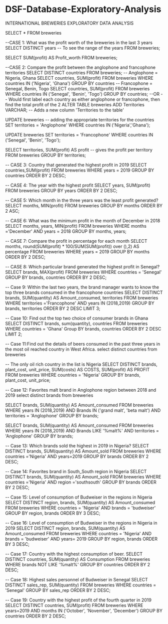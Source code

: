 # DSF-Database-Exploratory-Analysis

INTERNATIONAL BREWERIES EXPLORATORY DATA ANALYSIS 

SELECT * FROM breweries

--CASE 1: What was the profit worth of the breweries in the last 3 years
SELECT DISTINCT years -- To see the range of the years
FROM breweries;

SELECT SUM(profit) AS Profit_worth
FROM breweries;

--CASE 2: Compare the profit between the anglophone and francophone territories
SELECT DISTINCT countries
FROM breweries;
  -- Anglophone = Nigeria, Ghana
SELECT countries, SUM(profit)
FROM breweries
WHERE countries IN ('Nigeria', 'Ghana')
GROUP BY countries
 -- Francophone = Senegal, Benin, Togo
SELECT countries, SUM(profit)
FROM breweries
WHERE countries IN ('Senegal', 'Benin', 'Togo')
GROUP BY countries;
        --OR
  -- Would first label each country as either anglophone or francophone, then find the total profit of the 2
ALTER TABLE breweries
ADD Territories VARCHAR; -- Adds a new column 'Territories to the table'

UPDATE breweries -- adding the appropriate territories for the countries
SET territories = 'Anglophone'
WHERE countries IN ('Nigeria','Ghana');

UPDATE breweries
SET territories = 'Francophone'
WHERE countries IN ('Senegal', 'Benin', 'Togo');

SELECT territories, SUM(profit) AS profit -- gives the profit per territory
FROM breweries
GROUP BY territories;

-- CASE 3: Country that generated the highest profit in 2019
SELECT countries,SUM(profit)
FROM breweries
WHERE years = 2019
GROUP BY countries
ORDER BY 2 DESC;

-- CASE 4: The year with the highest profit
SELECT years, SUM(profit)
FROM breweries
GROUP BY years
ORDER BY 2 DESC;

-- CASE 5: Which month in the three years was the least profit generated?
SELECT months, MIN(profit)
FROM breweries
GROUP BY months
ORDER BY 2 ASC;

-- CASE 6: What was the minimum profit in the month of December in 2018
SELECT months, years, MIN(profit)
FROM breweries
WHERE months ='December' AND years = 2018
GROUP BY months, years;

-- CASE 7: Compare the profit in percentage for each month
SELECT months, round(SUM(profit) * 100/SUM(SUM(profit)) over (),2) AS percentage
FROM breweries
WHERE years = 2019
GROUP BY months
ORDER BY 2 DESC;

-- CASE 8: Which particular brand generated the highest profit in Senegal?
SELECT brands, MAX(profit)
FROM breweries
WHERE countries = 'Senegal'
GROUP BY brands, countries
ORDER BY 2 DESC;

-- Case 9: Within the last two years, the brand manager wants to know the top three brands consumed in the francophone countries
SELECT DISTINCT brands, SUM(quantity) AS Amount_consumed, territories
FROM breweries
WHERE territories ='Francophone' AND years IN (2018,2019)
GROUP BY brands, territories
ORDER BY 2 DESC
LIMIT 3;

-- Case 10: Find out the top two choice of consumer brands in Ghana
SELECT DISTINCT brands, sum(quantity), countries
FROM breweries
WHERE countries = 'Ghana'
Group BY brands, countries
ORDER BY 2 DESC
LIMIT 2;

-- Case 11:Find out the details of beers consumed in the past three years in the most oil reached country in West Africa.
select distinct countries from breweries

-- The only oil rich country in the list is Nigeria
SELECT DISTINCT brands, plant_cost, unit_price, SUM(costs) AS COSTS, SUM(profit) AS PROFIT
FROM breweries
WHERE countries = 'Nigeria'
GROUP BY brands, plant_cost, unit_price;

-- Case 12: Favorites malt brand in Anglophone region between 2018 and 2019
select distinct brands from breweries

SELECT brands, SUM(quantity) AS Amount_consumed
FROM breweries
WHERE years IN (2018,2019) AND Brands IN ('grand malt', 'beta malt') AND territories = 'Anglophone'
GROUP BY brands;

SELECT brands, SUM(quantity) AS Amount_consumed
FROM breweries
WHERE years IN (2018,2019) AND Brands LIKE '%malt%' AND territories = 'Anglophone'
GROUP BY brands;

-- Case 13: Which brands sold the highest in 2019 in Nigeria?
SELECT DISTINCT brands, SUM(quantity) AS Amount_sold
FROM breweries
WHERE countries ='Nigeria' AND years=2019
GROUP BY brands
ORDER BY 2 DESC;

-- Case 14: Favorites brand in South_South region in Nigeria
SELECT DISTINCT brands, SUM(quantity) AS Amount_sold
FROM breweries
WHERE countries ='Nigeria' AND region ='southsouth'
GROUP BY brands
ORDER BY 2 DESC;

-- Case 15: Level of consumption of Budweiser in the regions in Nigeria
SELECT DISTINCT region, brands, SUM(quantity) AS Amount_consumed
FROM breweries
WHERE countries = 'Nigeria'  AND brands = 'budweiser'
GROUP BY region, brands
ORDER BY 3 DESC;

-- Case 16: Level of consumption of Budweiser in the regions in Nigeria in 2019
SELECT DISTINCT region, brands, SUM(quantity) AS Amount_consumed
FROM breweries
WHERE countries = 'Nigeria'  AND brands = 'budweiser' AND years= 2019
GROUP BY region, brands
ORDER BY 3 DESC;

-- Case 17: Country with the highest consumption of beer.
SELECT DISTINCT countries, SUM(quantity) AS Consumption
FROM breweries
WHERE brands NOT LIKE '%malt%'
GROUP BY countries
ORDER BY 2 DESC;

-- Case 18: Highest sales personnel of Budweiser in Senegal
SELECT DISTINCT sales_rep, SUM(quantity)
FROM breweries
WHERE countries = 'Senegal'
GROUP BY sales_rep
ORDER BY 2 DESC;

-- Case 19: Country with the highest profit of the fourth quarter in 2019
SELECT DISTINCT countries, SUM(profit)
FROM breweries
WHERE years=2019 AND months IN ('October', 'November', 'December')
GROUP BY countries
ORDER BY 2 DESC;
